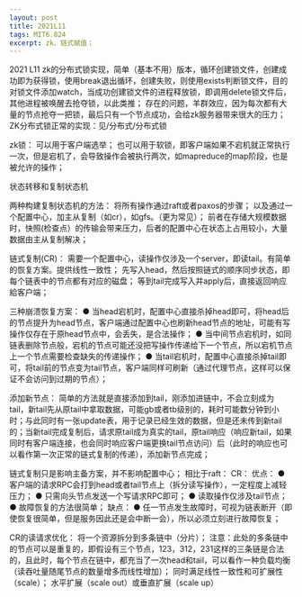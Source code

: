 ```yaml
---
layout: post
title: 2021L11
tags: MIT6.824
excerpt: zk、链式赋值；
---
```


2021 L11
zk的分布式锁实现，简单（基本不用）版本，循环创建锁文件，创建成功即为获得锁，使用break退出循环，创建失败，则使用exists判断锁文件，目的对锁文件添加watch，当成功创建锁文件的进程释放锁，即调用delete锁文件后，其他进程被唤醒去抢夺锁，以此类推；
存在的问题，羊群效应，因为每次都有大量的节点抢夺一把锁，最后只有一个节点成功，会给zk服务器带来很大的压力；
ZK分布式锁正常的实现：见/分布式/分布式锁

zk锁：
可以用于客户端选举；
也可以用于软锁，即客户端如果不宕机就正常执行一次，但是宕机了，会导致操作会被执行两次，如mapreduce的map阶段，也是被允许的操作；

状态转移和复制状态机

两种构建复制状态机的方法：
将所有操作通过raft或者paxos的步骤；
以及通过一个配置中心，加主从复制（如cr），如gfs。（更为常见）；
前者在存储大规模数据时，快照(检查点）的传输会带来压力，后者的配置中心在状态上占用较小，大量数据由主从复制解决；

链式复制(CR)：
需要一个配置中心，读操作仅涉及一个server，即读tail。有简单的恢复方案。提供线性一致性；
先写入head，然后按照链式的顺序同步状态，即每个链表中的节点都有对应的磁盘；
等到tail完成写入并apply后，直接返回响应給客户端；

三种崩溃恢复方案：
● 当head宕机时，配置中心直接杀掉head即可，将head后的节点提升为head节点，客户端通过配置中心也刷新head节点的地址，可能有写操作仅存在于原head节点中，会丢失，是合法操作；
● 当中间节点宕机时，如同链表删除节点般，宕机的节点可能还没把写操作传递给下一个节点，所以宕机节点上一个节点需要检查缺失的传递操作；
● 当tail宕机时，配置中心直接杀掉tail即可，将tail前的节点变为tail节点，客户端同样可刷新（通过代理节点，这样可以保证不会访问到过期的节点）；

添加新节点：
简单的方法就是直接添加到tail，刚添加进链中，不会立刻成为tail，新tail先从原tail中拿取数据，可能gb或者tb级别的，耗时可能数分钟到小时；与此同时有一张update表，用于记录已经生效的数据，但是还未传到新tail的；当新tail完成复制后，请求原tail成为真实的tail，原tail响应（响应新tail，如果同时有客户端连接，也会同时响应客户端更换tail节点访问）后（此时的响应也可以看作第一次正常的链式复制的传递），添加新节点完成；

链式复制只是影响主备方案，并不影响配置中心；
相比于raft：
CR：
优点：
● 客户端的请求RPC会打到head或者tail节点上（拆分读写操作），一定程度上减轻压力；
● 只需向头节点发送一个写请求RPC即可；
● 读取操作仅涉及tail节点；
● 故障恢复的方法很简单；
缺点：
● 任一节点发生故障时，可视为链表断开（即使恢复很简单，但是服务因此还是会中断一会），所以必须立刻进行故障恢复；

CR的读请求优化：
将一个资源拆分到多条链中（分片）；
注意：此处的多条链中的节点可以是重复的，即假设有三个节点，123，312，231这样的三条链是合法的，且此时，每个节点在链中，都充当了一次head和tail，可以看作一种负载均衡（读吞吐量随尾节点的数量增多而线性增加）；
同时满足线性一致性和可扩展性（scale）；
水平扩展（scale out）或垂直扩展（scale up）
